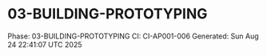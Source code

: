 # 03-BUILDING-PROTOTYPING
Phase: 03-BUILDING-PROTOTYPING
CI: CI-AP001-006
Generated: Sun Aug 24 22:41:07 UTC 2025
